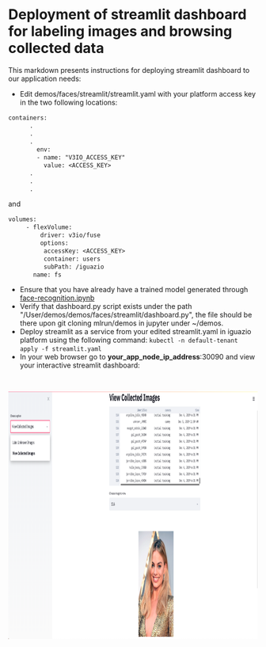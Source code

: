 # Deployment of streamlit dashboard for labeling images and browsing collected data

This markdown presents instructions for deploying streamlit dashboard to our application needs:

* Edit demos/faces/streamlit/streamlit.yaml with your platform access key in the two following locations:

```
containers:
      .
      .
      .
        env:
        - name: "V3IO_ACCESS_KEY"
          value: <ACCESS_KEY>
      .
      .
      .
```
and

```
volumes:
     - flexVolume:
         driver: v3io/fuse
         options:
          accessKey: <ACCESS_KEY>
          container: users
          subPath: /iguazio
       name: fs
```

* Ensure that you have already have a trained model generated through [face-recognition.ipynb](https://github.com/mlrun/demos/faces/notebooks/face-recognition.ipynb)
* Verify that dashboard.py script exists under the path "/User/demos/demos/faces/streamlit/dashboard.py", the file should be there upon git cloning mlrun/demos in jupyter under ~/demos.
* Deploy streamlit as a service from your edited streamlit.yaml in iguazio platform using the following command: `kubectl -n default-tenant apply -f streamlit.yaml`
* In your web browser go to **your_app_node_ip_address**:30090 and view your interactive streamlit dashboard:

<br><p align="center"><img src="dashboard.png" width="1000" height="500"/></p><br>
